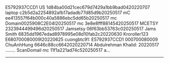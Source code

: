 E5792937CCD1
US 1d84ba00d21cec679d7429a1bb9bad0420220707
laptop c2b5d2a2254892afb17adadb77d85d9b20250517
mC ee413557f64b000c40a5886ebc5dd65b20250517
mc Domain0025908C2E04I20250517
mc 3e8e8fff88145420250517
MCETSY 2323944499496d20250517
Jamsetsy 06f63bb53763c020250517
Jams Smith 6835dd1967edad8978995e08d10fab2c20220630
Kroroller123 E680700080009I20220625
cuongbtc91: E5792937CCD1 000700080009
ChuAnhHung 6646c88cc6642020220714
Abdulrehman Khalid: 20220517
........
ScanDomail
mc 11f1a221ad74c520250517
a...

-----------------------------------------
